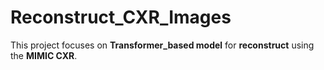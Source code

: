 # Reconstruct_CXR_Images
This project focuses on **Transformer_based model** for **reconstruct** using the **MIMIC CXR**.
